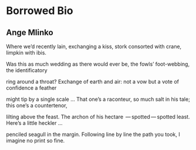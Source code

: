 # Borrowed Bio
## Ange Mlinko
Where we’d recently lain,
exchanging a kiss,
stork consorted with crane,
limpkin with ibis.

Was this as much wedding
as there would ever be,
the fowls’ foot-webbing,
the identificatory

ring around a throat?
Exchange of earth and air:
not a vow but a vote
of confidence a feather

might tip by a single scale ...
That one’s a raconteur,
so much salt in his tale;
this one’s a countertenor,

lilting above the feast.
The archon of his hectare
 — spotted — spotted least.
Here’s a little heckler ...

penciled seagull in the margin.
Following line by line
the path you took, I imagine
no print so fine.